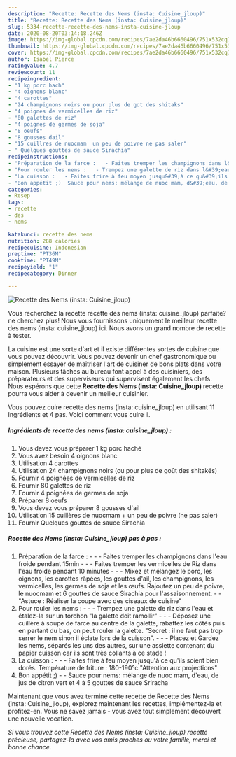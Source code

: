 ```yaml
---
description: "Recette: Recette des Nems (insta: Cuisine_jloup)"
title: "Recette: Recette des Nems (insta: Cuisine_jloup)"
slug: 5334-recette-recette-des-nems-insta-cuisine-jloup
date: 2020-08-20T03:14:18.246Z
image: https://img-global.cpcdn.com/recipes/7ae2da46b6660496/751x532cq70/recette-des-nems-insta-cuisine_jloup-photo-principale-de-la-recette.jpg
thumbnail: https://img-global.cpcdn.com/recipes/7ae2da46b6660496/751x532cq70/recette-des-nems-insta-cuisine_jloup-photo-principale-de-la-recette.jpg
cover: https://img-global.cpcdn.com/recipes/7ae2da46b6660496/751x532cq70/recette-des-nems-insta-cuisine_jloup-photo-principale-de-la-recette.jpg
author: Isabel Pierce
ratingvalue: 4.7
reviewcount: 11
recipeingredient:
- "1 kg porc hach"
- "4 oignons blanc"
- "4 carottes"
- "24 champignons noirs ou pour plus de got des shitaks"
- "4 poignes de vermicelles de riz"
- "80 galettes de riz"
- "4 poignes de germes de soja"
- "8 oeufs"
- "8 gousses dail"
- "15 cuillres de nuocmam  un peu de poivre ne pas saler"
- " Quelques gouttes de sauce Sirachia"
recipeinstructions:
- "Préparation de la farce :   - Faites tremper les champignons dans l&#39;eau froide pendant 15min  - Faites tremper les vermicelles de Riz dans l&#39;eau froide pendant 10 minutes  - Mixez et mélangez le porc, les oignons, les carottes râpées, les gouttes d&#39;ail, les champignons, les vermicelles, les germes de soja et les œufs. Rajoutez un peu de poivre, le nuocmam et 6 gouttes de sauce Sirachia pour l&#39;assaisonnement.   &#34;Astuce : Réaliser la coupe avec des ciseaux de cuisine&#34;"
- "Pour rouler les nems :   - Trempez une galette de riz dans l&#39;eau et étalez-la sur un torchon &#34;la galette doit ramollir&#34;  - Déposez une cuillère à soupe de farce au centre de la galette, rabattez les côtés puis en partant du bas, on peut rouler la galette. &#34;Secret : il ne faut pas trop serrer le nem sinon il éclate lors de la cuisson&#34;.   - Placez et Gardez les nems, séparés les uns des autres, sur une assiette contenant du papier cuisson car ils sont très collants à ce stade !"
- "La cuisson :   - Faites frire à feu moyen jusqu&#39;à ce qu&#39;ils soient bien dorés. Température de friture : 180-190°c &#34;Attention aux projections&#34;"
- "Bon appétit ;)  Sauce pour nems: mélange de nuoc mam, d&#39;eau, de jus de citron vert et 4 à 5 gouttes de sauce Sriracha"
categories:
- Resep
tags:
- recette
- des
- nems

katakunci: recette des nems 
nutrition: 288 calories
recipecuisine: Indonesian
preptime: "PT36M"
cooktime: "PT49M"
recipeyield: "1"
recipecategory: Dinner

---
```



![Recette des Nems (insta: Cuisine_jloup)](https://img-global.cpcdn.com/recipes/7ae2da46b6660496/751x532cq70/recette-des-nems-insta-cuisine_jloup-photo-principale-de-la-recette.jpg)

Vous recherchez la recette recette des nems (insta: cuisine_jloup) parfaite? ne cherchez plus! Nous vous fournissons uniquement le meilleur recette des nems (insta: cuisine_jloup) ici. Nous avons un grand nombre de recette à tester.

La cuisine est une sorte d'art et il existe différentes sortes de cuisine que vous pouvez découvrir. Vous pouvez devenir un chef gastronomique ou simplement essayer de maîtriser l'art de cuisiner de bons plats dans votre maison. Plusieurs tâches au bureau font appel à des cuisiniers, des préparateurs et des superviseurs qui supervisent également les chefs. Nous espérons que cette <strong> Recette des Nems (insta: Cuisine_jloup) </strong> recette pourra vous aider à devenir un meilleur cuisinier.

<!--inarticleads1-->

Vous pouvez cuire recette des nems (insta: cuisine_jloup) en utilisant 11 Ingrédients et 4 pas. Voici comment vous cuire il.

##### Ingrédients de recette des nems (insta: cuisine_jloup) :

1. Vous devez vous préparer 1 kg porc haché
1. Vous avez besoin 4 oignons blanc
1. Utilisation 4 carottes
1. Utilisation 24 champignons noirs (ou pour plus de goût des shitakés)
1. Fournir 4 poignées de vermicelles de riz
1. Fournir 80 galettes de riz
1. Fournir 4 poignées de germes de soja
1. Préparer 8 oeufs
1. Vous devez vous préparer 8 gousses d&#39;ail
1. Utilisation 15 cuillères de nuocmam + un peu de poivre (ne pas saler)
1. Fournir  Quelques gouttes de sauce Sirachia




<!--inarticleads2-->

##### Recette des Nems (insta: Cuisine_jloup) pas à pas :

1. Préparation de la farce :  -  - - Faites tremper les champignons dans l&#39;eau froide pendant 15min -  - - Faites tremper les vermicelles de Riz dans l&#39;eau froide pendant 10 minutes -  - - Mixez et mélangez le porc, les oignons, les carottes râpées, les gouttes d&#39;ail, les champignons, les vermicelles, les germes de soja et les œufs. Rajoutez un peu de poivre, le nuocmam et 6 gouttes de sauce Sirachia pour l&#39;assaisonnement.  -  - &#34;Astuce : Réaliser la coupe avec des ciseaux de cuisine&#34;
1. Pour rouler les nems :  -  - - Trempez une galette de riz dans l&#39;eau et étalez-la sur un torchon &#34;la galette doit ramollir&#34; -  - - Déposez une cuillère à soupe de farce au centre de la galette, rabattez les côtés puis en partant du bas, on peut rouler la galette. &#34;Secret : il ne faut pas trop serrer le nem sinon il éclate lors de la cuisson&#34;.  -  - - Placez et Gardez les nems, séparés les uns des autres, sur une assiette contenant du papier cuisson car ils sont très collants à ce stade !
1. La cuisson :  -  - - Faites frire à feu moyen jusqu&#39;à ce qu&#39;ils soient bien dorés. Température de friture : 180-190°c &#34;Attention aux projections&#34;
1. Bon appétit ;) -  - Sauce pour nems: mélange de nuoc mam, d&#39;eau, de jus de citron vert et 4 à 5 gouttes de sauce Sriracha




<!--inarticleads1-->

<p>
Maintenant que vous avez terminé cette recette de Recette des Nems (insta: Cuisine_jloup), explorez maintenant les recettes, implémentez-la et profitez-en. Vous ne savez jamais - vous avez tout simplement découvert une nouvelle vocation.
</p>

<p>
<i>Si vous trouvez cette Recette des Nems (insta: Cuisine_jloup) recette précieuse, partagez-la avec vos amis proches ou votre famille, merci et bonne chance.</i>
</p>
